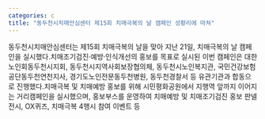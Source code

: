 ```yaml
---
categories: c
title: "동두천시치매안심센터 제15회 치매극복의 날 캠페인 성황리에 마쳐"
---
```

동두천시치매안심센터는 제15회 치매극복의 날을 맞아 지난 21일, 치매극복의 날 캠페인을 실시했다.치매조기검진·예방·인식개선의 홍보를 목표로 실시된 이번 캠페인은 대한노인회동두천시지회, 동두천시지역사회보장협의체, 동두천시노인복지관, 국민건강보험공단동두천연천지사, 경기도노인전문동두천병원, 동두천경찰서 등 유관기관과 합동으로 진행했다.치매극복 및 치매예방 홍보를 위해 시민평화공원에서 지행역 앞까지 이어지는 거리캠페인을 실시했으며, 홍보부스를 운영하여 치매예방 및 치매조기검진 홍보 판넬 전시, OX퀴즈, 치매극복 4행시 참여 이벤트 등